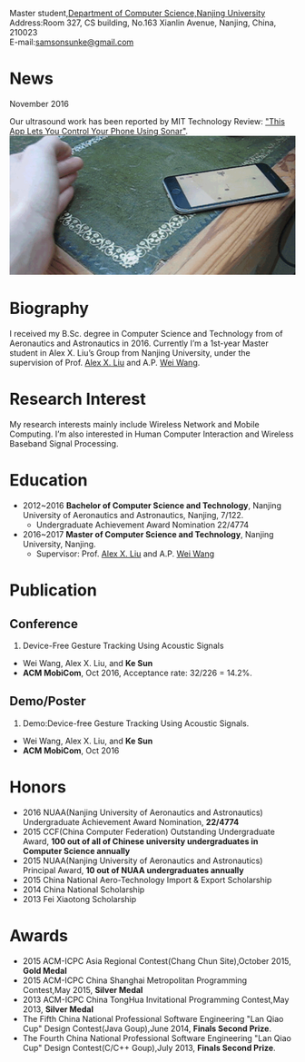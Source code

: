 Master student,[Department of Computer Science,Nanjing University](http://cs.nju.edu.cn/)      
Address:Room 327, CS building, No.163 Xianlin Avenue, Nanjing, China, 210023      
E-mail:samsonsunke@gmail.com      

# News
November 2016

Our ultrasound work has been reported by MIT Technology Review: ["This App Lets You Control Your Phone Using Sonar"](https://www.technologyreview.com/s/602834/this-app-lets-you-control-your-phone-using-sonar/).
![llapfly](https://github.com/Samsonsjarkal/KeSun/blob/master/img/llapfly.gif)

# Biography

I received my B.Sc. degree in Computer Science and Technology from of Aeronautics and Astronautics in 2016. Currently I’m a 1st-year Master student in Alex X. Liu’s Group from Nanjing University, under the supervision of Prof. [Alex X. Liu](http://www.cse.msu.edu/~alexliu/home.html) and A.P. [Wei Wang](http://cs.nju.edu.cn/ww/).

# Research Interest
My research interests mainly include Wireless Network and Mobile Computing. I’m also interested in Human Computer Interaction and Wireless Baseband Signal Processing.

# Education

- 2012~2016  **Bachelor of Computer Science and Technology**, Nanjing University of Aeronautics and Astronautics, Nanjing, 7/122.
  - Undergraduate Achievement Award Nomination 22/4774
- 2016~2017  **Master of Computer Science and Technology**, Nanjing University, Nanjing. 
  - Supervisor: Prof. [Alex X. Liu](http://www.cse.msu.edu/~alexliu/home.html) and A.P. [Wei Wang](http://cs.nju.edu.cn/ww/)

# Publication

## Conference

1. Device-Free Gesture Tracking Using Acoustic Signals  
  - Wei Wang, Alex X. Liu, and **Ke Sun** 
  - **ACM MobiCom**, Oct 2016, Acceptance rate: 32/226 = 14.2%.

## Demo/Poster

1. Demo:Device-free Gesture Tracking Using Acoustic Signals. 
  - Wei Wang, Alex X. Liu, and **Ke Sun** 
  - **ACM MobiCom**, Oct 2016

# Honors
- 2016 NUAA(Nanjing University of Aeronautics and Astronautics) Undergraduate Achievement Award Nomination, **22/4774**
- 2015 CCF(China Computer Federation) Outstanding Undergraduate Award, **100 out of all of Chinese university undergraduates in Computer Science annually**
- 2015 NUAA(Nanjing University of Aeronautics and Astronautics) Principal Award, **10 out of NUAA undergraduates annually**
- 2015 China National Aero-Technology Import & Export Scholarship
- 2014 China National Scholarship
- 2013 Fei Xiaotong Scholarship

# Awards
- 2015 ACM-ICPC Asia Regional Contest(Chang Chun Site),October 2015, **Gold Medal**
- 2015 ACM-ICPC China Shanghai Metropolitan Programming Contest,May 2015, **Silver Medal**
- 2013 ACM-ICPC China TongHua Invitational Programming Contest,May 2013, **Silver Medal**
- The Fifth China National Professional Software Engineering "Lan Qiao Cup" Design Contest(Java Goup),June 2014, **Finals Second Prize**.
- The Fourth China National Professional Software Engineering "Lan Qiao Cup" Design Contest(C/C++ Goup),July 2013, **Finals Second Prize**.
